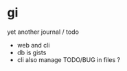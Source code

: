 

# gi

yet another journal / todo 

* web and cli
* db is gists
* cli also manage TODO/BUG in files ?

